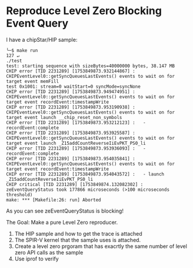 # Reproduce Level Zero Blocking Event Query

I have a chipStar/HIP sample:

```
╰─$ make run                                                                                                                             127 ↵
./test
test: starting sequence with sizeBytes=40000000 bytes, 38.147 MB
CHIP error [TID 2231289] [1753849873.932144867] : CHIPEventLevel0::getSyncQueuesLastEvents() events to wait on for target event memFill
test 0x1001: stream=0 waitStart=0 syncMode=syncNone
CHIP error [TID 2231289] [1753849873.949474951] : CHIPEventLevel0::getSyncQueuesLastEvents() events to wait on for target event recordEvent:timestampWrite
CHIP error [TID 2231289] [1753849873.953190938] : CHIPEventLevel0::getSyncQueuesLastEvents() events to wait on for target event launch __chip_reset_non_symbols
CHIP error [TID 2231289] [1753849873.953212123] :   - recordEvent:complete
CHIP error [TID 2231289] [1753849873.953925587] : CHIPEventLevel0::getSyncQueuesLastEvents() events to wait on for target event launch _Z15addCountReverseIiEvPKT_PS0_li
CHIP error [TID 2231289] [1753849873.953936093] :   - recordEvent:complete
CHIP error [TID 2231289] [1753849873.954035841] : CHIPEventLevel0::getSyncQueuesLastEvents() events to wait on for target event recordEvent:timestampWrite
CHIP error [TID 2231289] [1753849873.954043572] :   - launch _Z15addCountReverseIiEvPKT_PS0_li
CHIP critical [TID 2231289] [1753849874.132082302] : zeEventQueryStatus took 177866 microseconds (>100 microseconds threshold)
make: *** [Makefile:26: run] Aborted
```

As you can see zeEventQueryStatus is blocking!

The Goal: Make a pure Level Zero reproducer. 


1. The HIP sample and how to get the trace is attached
2. The SPIR-V kernel that the sample uses is attached. 
3. Create a level zero prgoram that has exacrtly the same number of level zero API calls as the sample
4. Use iprof to verify